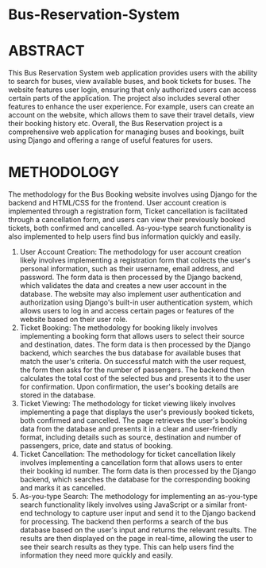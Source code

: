 # Bus-Reservation-System

# ABSTRACT
This Bus Reservation System web application provides users with the ability to search for buses, view available buses, and book tickets for buses. The website features user login, ensuring that only authorized users can access certain parts of the application. The project also includes several other features to enhance the user experience. For example, users can create an account on the website, which allows them to save their travel details, view their booking history etc. Overall, the Bus Reservation project is a comprehensive web application for managing buses and bookings, built using Django and offering a range of useful features for users.

# METHODOLOGY
The methodology for the Bus Booking website involves using Django for the backend and HTML/CSS for the frontend. User account creation is implemented through a registration form, Ticket cancellation is facilitated through a cancellation form, and users can view their previously booked tickets, both confirmed and cancelled. As-you-type search functionality is also implemented to help users find bus information quickly and easily.
1. User Account Creation:
The methodology for user account creation likely involves implementing a registration form that collects the user's personal information, such as their username, email address, and password. The form data is then processed by the Django backend, which validates the data and creates a new user account in the database. The website may also implement user authentication and authorization using Django's built-in user authentication system, which allows users to log in and access certain pages or features of the website based on their user role.
2. Ticket Booking:
The methodology for booking likely involves implementing a booking form that allows users to select their source and destination, dates. The form data is then processed by the Django backend, which searches the bus database for available buses that match the user's criteria. On successful match with the user request, the form then asks for the number of passengers. The backend then calculates the total cost of the selected bus and presents it to the user for confirmation. Upon confirmation, the user's booking details are stored in the database.
3. Ticket Viewing:
The methodology for ticket viewing likely involves implementing a page that displays the user's previously booked tickets, both confirmed and cancelled. The page retrieves the user's booking data from the database and presents it in a clear and user-friendly format, including details such as source, destination and number of passengers, price, date and status of booking.
4. Ticket Cancellation:
The methodology for ticket cancellation likely involves implementing a cancellation form that allows users to enter their booking id number. The form data is then processed by the Django backend, which searches the database for the corresponding booking and marks it as cancelled.
5. As-you-type Search:
The methodology for implementing an as-you-type search functionality likely involves using JavaScript or a similar front-end technology to capture user input and send it to the Django backend for processing. The backend then performs a search of the bus database based on the user's input and returns the relevant results. The results are then displayed on the page in real-time, allowing the user to see their search results as they type. This can help users find the information they need more quickly and easily.
